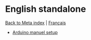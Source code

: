 
# English standalone

[Back to Meta index](../../../README-EN.MD) | [Français](../../fr/standalone/README.MD)

- [Arduino manuel setup](arduino-manual-setup.md)
